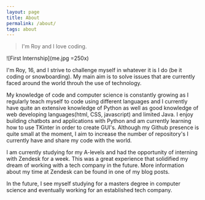 ```yaml
---
layout: page
title: About
permalink: /about/
tags: about
---
```


> I'm Roy and I love coding.

![First Internship](me.jpg =250x) 

I'm Roy, 16, and I strive to challenge myself in whatever it is I do (be it coding or snowboarding). My main aim is to solve issues that are currently faced around the world throuh the use of technology.

My knowledge of code and computer science is constantly growing as I regularly teach myself to code using different languages and I currently have quite an extensive knowledge of Python as well as good knowledge of web developing languages(html, CSS, javascript) and limited Java. I enjoy building chatbots and applications with Python and am currently learning how to use TKinter in order to create GUI's. Although my Github presence is quite small at the moment, I aim to increase the number of repository's I currently have and share my code with the world. 

I am currently studying for my A-levels and had the opportunity of interning with Zendesk for a week. This was a great experience that solidified my dream of working with a tech company in the future. More information about my time at Zendesk can be found in one of my blog posts.  

In the future, I see myself studying for a masters degree in computer science and eventually working for an established tech company.
